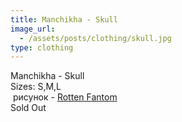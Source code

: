 ```yaml
---
title: Manchikha - Skull 
image_url:
  - /assets/posts/clothing/skull.jpg 
type: clothing
---
```

Manchikha - Skull <br>
Sizes: S,M,L <br>  рисунок - <a href="http://rottenfantom.com/">Rotten Fantom</a> <br>
Sold Out
